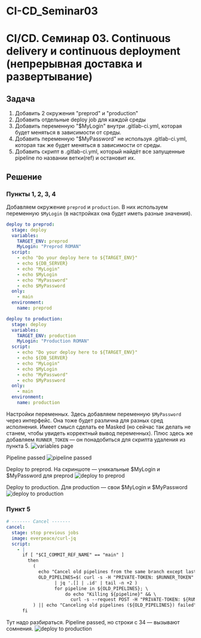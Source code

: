 # CI-CD_Seminar03

# CI/CD. Семинар 03. Continuous delivery и continuous deployment (непрерывная доставка и развертывание)

## Задача
1. Добавить 2 окружения "preprod" и "production"
2. Добавить отдельные deploy job для каждой среды
3. Добавить переменную "$MyLogin" внутри .gitlab-ci.yml, которая будет меняться в зависимости от среды.
4. Добавить переменную "$MyPassword" не используя .gitlab-ci.yml, которая так же будет меняться в зависимости от среды.
5. Добавить скрипт в .gitlab-ci.yml, который найдёт все запущенные pipeline по названии ветки(ref) и остановит их.



## Решение

### Пункты 1, 2, 3, 4

Добавляем окружение `preprod` и `production`. В них используем переменную `$MyLogin` (в настройках она будет иметь разные значения).
```yaml
deploy to preprod:
  stage: deploy
  variables:
    TARGET_ENV: preprod
    MyLogin: "Preprod ROMAN"
  script:
    - echo "Do your deploy here to ${TARGET_ENV}"
    - echo ${DB_SERVER}
    - echo "MyLogin"
    - echo $MyLogin
    - echo "MyPassword"
    - echo $MyPassword
  only:
    - main
  environment:
    name: preprod
```


```yaml
deploy to production:
  stage: deploy
  variables:
    TARGET_ENV: production
    MyLogin: "Production ROMAN"
  script:
    - echo "Do your deploy here to ${TARGET_ENV}"
    - echo ${DB_SERVER}
    - echo "MyLogin"
    - echo $MyLogin
    - echo "MyPassword"
    - echo $MyPassword
  only:
    - main
  environment:
    name: production
```

Настройки переменных. Здесь добавляем переменную `$MyPassword` через интерфейс. Она тоже будет различна для разных сред исполнения. Имеет смысл сделать ее Masked (но сейчас так делать не станем, чтобы увидеть корректный вывод переменных). Плюс здесь же добавляем `RUNNER_TOKEN` — он понадобиться для скрипта удаления из пункта 5.
![variables page](img/VirtualBox_cibox_03_12_2023_15_22_42.png "variables page")

Pipeline passed
![pipeline passed](img/VirtualBox_cibox_03_12_2023_15_29_27.png "pipeline passed")

Deploy to preprod. На скриншоте — уникальные $MyLogin и $MyPassword для preprod
![deploy to preprod](img/VirtualBox_cibox_03_12_2023_15_31_48.png "deploy to preprod")

Deploy to production. Для production — свои $MyLogin и $MyPassword
![deploy to production](img/VirtualBox_cibox_03_12_2023_15_39_31.png "deploy to production")

### Пункт 5

```yaml
# ------- Cancel -------
cancel:
  stage: stop previous jobs
  image: everpeace/curl-jq
  script:
    - |
      if [ "$CI_COMMIT_REF_NAME" == "main" ]
        then
          (
            echo "Cancel old pipelines from the same branch except last"
            OLD_PIPELINES=$( curl -s -H "PRIVATE-TOKEN: $RUNNER_TOKEN" "https://gitlab.com/api/v4/projects/${CI_PROJECT_ID}/pipelines?ref=${CI_COMMIT_REF_NAME}&status=running" \
                  | jq '.[] | .id' | tail -n +2 )
                  for pipeline in ${OLD_PIPELINES}; \
                      do echo "Killing ${pipeline}" && \
                        curl -s --request POST -H "PRIVATE-TOKEN: ${RUNNER_TOKEN}" "https://gitlab.com/api/v4/projects/${CI_PROJECT_ID}/pipelines/${pipeline}/cancel"; done
          ) || echo "Canceling old pipelines (${OLD_PIPELINES}) failed"
      fi
```


Тут надо разбираться. Pipeline passed, но строки с 34 — вызывают сомнения.
![deploy to production](img/VirtualBox_cibox_03_12_2023_15_44_57.png "deploy to production")


